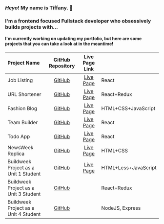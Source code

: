 ### *Heyo*! My name is **Tiffany**. :wave:

### I'm a frontend focused Fullstack developer who obsessively builds projects with... <br />

#### I'm currently working on updating my portfolio, but here are some projects that you can take a look at in the meantime!


<center>

| Project Name                          |                            GitHub Repository                            |                                     Live Page Link                                     |                      |
| :------------------------------------ | :---------------------------------------------------------------------: | :------------------------------------------------------------------------------------: | :------------------- |
| Job Listing                           |        [GitHub](https://github.com/yirano/Frontend_Job-Listing)         |                      [Live Page](https://job-listing-tau.now.sh/)                      | React                |
| URL Shortener                         |          [GitHub](https://github.com/yirano/React-Redux-App-1)          |                 [Live Page](https://url-shortening-api-tawny.now.sh/)                  | React+Redux          |
| Fashion Blog                          |        [GitHub](https://github.com/yirano/frontend-fashion_blog)        |              [Live Page](https://yirano.github.io/frontend-fashion_blog/)              | HTML+CSS+JavaScript  |
| Team Builder                          |        [GitHub](https://github.com/yirano/project_team-builder)         |                   [Live Page]( https://team-builder-taupe.now.sh/ )                    | React                |
| Todo App                              |             [GitHub](https://github.com/yirano/React-Todo)              |                     [Live Page]( https://react-todo-eta.now.sh/ )                      | React                |
| NewsWeek Replica                      |     [GitHub](https://github.com/yirano/frontend-bootstrap-newsweek)     |         [Live Page](https://yirano.github.io/frontend-bootstrap-newsweek/src/)         | HTML+CSS             |
| Buildweek Project as a Unit 1 Student | [GitHub](https://github.com/Secret-Family-Recipes-Cookbook-6/Marketing) | [Live Page]( https://secret-family-recipes-cookbook-6.github.io/Marketing/index.html ) | HTML+Less+JavaScript |
| Buildweek Project as a Unit 3 Student |        [GitHub](https://github.com/The-Expat-Journal/front-end)         |                                                                                        | React+Redux          |
| Buildweek Project as a Unit 4 Student |         [GitHub](https://github.com/BW-Pintereach-Aja/back-end)         |                                                                                        | NodeJS, Express      |



</center>